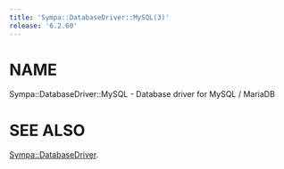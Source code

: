 ```yaml
---
title: 'Sympa::DatabaseDriver::MySQL(3)'
release: '6.2.60'
---
```


# NAME

Sympa::DatabaseDriver::MySQL - Database driver for MySQL / MariaDB

# SEE ALSO

[Sympa::DatabaseDriver](./Sympa-DatabaseDriver.3.md).

